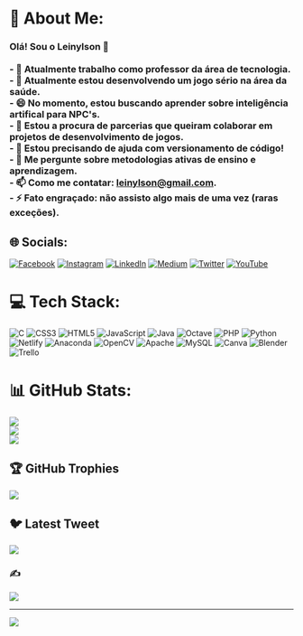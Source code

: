 # 💫 About Me:
### Olá! Sou o Leinylson 👋<br><br>- 🔭 Atualmente trabalho como professor da área de tecnologia.<br>- 🌱 Atualmente estou desenvolvendo um jogo sério na área da saúde.<br>- 😄 No momento, estou buscando aprender sobre inteligência artifical para NPC's.<br>- 👯 Estou a procura de parcerias que queiram colaborar em projetos de desenvolvimento de jogos.<br>- 🤔 Estou precisando de ajuda com versionamento de código!<br>- 💬 Me pergunte sobre metodologias ativas de ensino e aprendizagem.<br>- 📫 Como me contatar: leinylson@gmail.com.<br>- ⚡ Fato engraçado: não assisto algo mais de uma vez (raras exceções).


## 🌐 Socials:
[![Facebook](https://img.shields.io/badge/Facebook-%231877F2.svg?logo=Facebook&logoColor=white)](https://facebook.com/leinylson) [![Instagram](https://img.shields.io/badge/Instagram-%23E4405F.svg?logo=Instagram&logoColor=white)](https://instagram.com/leinylson) [![LinkedIn](https://img.shields.io/badge/LinkedIn-%230077B5.svg?logo=linkedin&logoColor=white)](https://linkedin.com/in/leinylson) [![Medium](https://img.shields.io/badge/Medium-12100E?logo=medium&logoColor=white)](https://medium.com/@leinylson) [![Twitter](https://img.shields.io/badge/Twitter-%231DA1F2.svg?logo=Twitter&logoColor=white)](https://twitter.com/leinylson) [![YouTube](https://img.shields.io/badge/YouTube-%23FF0000.svg?logo=YouTube&logoColor=white)](https://youtube.com/@pocketcast5808) 

# 💻 Tech Stack:
![C](https://img.shields.io/badge/c-%2300599C.svg?style=for-the-badge&logo=c&logoColor=white) ![CSS3](https://img.shields.io/badge/css3-%231572B6.svg?style=for-the-badge&logo=css3&logoColor=white) ![HTML5](https://img.shields.io/badge/html5-%23E34F26.svg?style=for-the-badge&logo=html5&logoColor=white) ![JavaScript](https://img.shields.io/badge/javascript-%23323330.svg?style=for-the-badge&logo=javascript&logoColor=%23F7DF1E) ![Java](https://img.shields.io/badge/java-%23ED8B00.svg?style=for-the-badge&logo=java&logoColor=white) ![Octave](https://img.shields.io/badge/OCTAVE-darkblue?style=for-the-badge&logo=octave&logoColor=fcd683) ![PHP](https://img.shields.io/badge/php-%23777BB4.svg?style=for-the-badge&logo=php&logoColor=white) ![Python](https://img.shields.io/badge/python-3670A0?style=for-the-badge&logo=python&logoColor=ffdd54) ![Netlify](https://img.shields.io/badge/netlify-%23000000.svg?style=for-the-badge&logo=netlify&logoColor=#00C7B7) ![Anaconda](https://img.shields.io/badge/Anaconda-%2344A833.svg?style=for-the-badge&logo=anaconda&logoColor=white) ![OpenCV](https://img.shields.io/badge/opencv-%23white.svg?style=for-the-badge&logo=opencv&logoColor=white) ![Apache](https://img.shields.io/badge/apache-%23D42029.svg?style=for-the-badge&logo=apache&logoColor=white) ![MySQL](https://img.shields.io/badge/mysql-%2300f.svg?style=for-the-badge&logo=mysql&logoColor=white) ![Canva](https://img.shields.io/badge/Canva-%2300C4CC.svg?style=for-the-badge&logo=Canva&logoColor=white) ![Blender](https://img.shields.io/badge/blender-%23F5792A.svg?style=for-the-badge&logo=blender&logoColor=white) ![Trello](https://img.shields.io/badge/Trello-%23026AA7.svg?style=for-the-badge&logo=Trello&logoColor=white)
# 📊 GitHub Stats:
![](https://github-readme-stats.vercel.app/api?username=leinylson&theme=gotham&hide_border=false&include_all_commits=false&count_private=false)<br/>
![](https://github-readme-streak-stats.herokuapp.com/?user=leinylson&theme=gotham&hide_border=false)<br/>
![](https://github-readme-stats.vercel.app/api/top-langs/?username=leinylson&theme=gotham&hide_border=false&include_all_commits=false&count_private=false&layout=compact)

## 🏆 GitHub Trophies
![](https://github-profile-trophy.vercel.app/?username=leinylson&theme=radical&no-frame=false&no-bg=true&margin-w=4)

## 🐦 Latest Tweet
[![](https://gtce.itsvg.in/api?username=leinylson)](https://github.com/VishwaGauravIn/github-twitter-card-embed)

### ✍️ 
![](https://quotes-github-readme.vercel.app/api?type=horizontal&theme=radical)

---
[![](https://visitcount.itsvg.in/api?id=leinylson&icon=0&color=0)](https://visitcount.itsvg.in)
